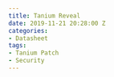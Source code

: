 ```yaml
---
title: Tanium Reveal
date: 2019-11-21 20:28:00 Z
categories:
- Datasheet
tags:
- Tanium Patch
- Security
---
```


